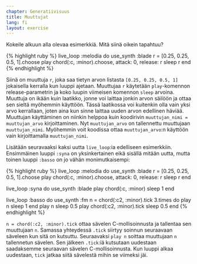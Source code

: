 ```yaml
---
chapter: Generatiivisuus
title: Muuttujat
lang: fi
layout: exercise
---
```


Kokeile alkuun alla olevaa esimerkkiä. Mitä siinä oikein tapahtuu?

{% highlight ruby %}
live_loop :melodia do
  use_synth :blade
  r = [0.25, 0.25, 0.5, 1].choose
  play chord(:c, :minor).choose, attack: 0, release: r
  sleep r
end
{% endhighlight %}

Siinä on muuttuja `r`, joka saa tietyn arvon listasta `[0.25, 0.25, 0.5, 1]` jokaisella kerralla kun luuppi ajetaan. Muuttujaa `r` käytetään `play`-komennon release-parametrin ja koko luupin viimeisen komennon `sleep` arvoina. Muuttuja on ikään kuin laatikko, jonne voi laittaa jonkin arvon säilöön ja ottaa sen sieltä myöhemmin käyttöön. Tässä laatikossa voi kuitenkin olla vain yksi arvo kerrallaan, joten aina kun sinne laittaa uuden arvon edellinen häviää. Muuttujan käyttäminen on niinkin helppoa kuin koodirivin `muuttujan_nimi = muuttujan_arvo` kirjoittaminen. Nyt `muuttujan_arvo` on tallennettu muuttujaan `muuttujan_nimi`. Myöhemmin voit koodissa ottaa `muuttujan_arvo`:n käyttöön vain kirjoittamalla `muuttujan_nimi`. 

Lisätään seuravaaksi kaksi uutta `live_loop`:ia edelliseen esimerkkiin. Ensimmäinen luuppi `:syna` on yksinkertainen eikä sisällä mitään uutta, mutta toinen luuppi `:basso` on jo vähän monimutkaisempi:

{% highlight ruby %}
live_loop :melodia do
  use_synth :blade
  r = [0.25, 0.25, 0.5, 1].choose
  play chord(:c, :minor).choose, attack: 0, release: r
  sleep r
end

live_loop :syna do
  use_synth :blade
  play chord(:c, :minor)
  sleep 1
end

live_loop :basso do
  use_synth :fm
  n = chord(:c2, :minor).tick
  3.times do
    play n
    sleep 1
  end
  play n
  sleep 0.5
  play chord(:c2, :minor).tick
  sleep 0.5
end
{% endhighlight %}

`n = chord(:c2, :minor).tick` ottaa sävelen C-mollisoinnusta ja tallentaa sen muuttujaan `n`. Samassa yhteydessä `.tick` siirtyy soinnun seuraavaan säveleen kun sitä on kutsuttu. Seuraavaksi `play n` soittaa muuttujaan `n` tallennetun sävelen. Sen jälkeen `.tick`:iä kutsutaan uudestaan saadaksemme seuraavan sävelen C-mollisoinnusta. Kun luuppi alkaa uudestaan, `tick` jatkaa siitä sävelestä mihin se viimeksi jäi.
